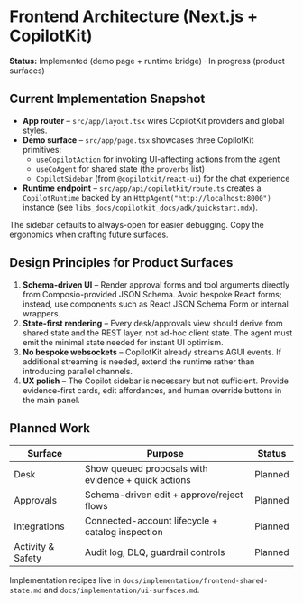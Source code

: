 # Frontend Architecture (Next.js + CopilotKit)

**Status:** Implemented (demo page + runtime bridge) · In progress (product surfaces)

## Current Implementation Snapshot

- **App router** – `src/app/layout.tsx` wires CopilotKit providers and global styles.
- **Demo surface** – `src/app/page.tsx` showcases three CopilotKit primitives:
  - `useCopilotAction` for invoking UI-affecting actions from the agent
  - `useCoAgent` for shared state (the `proverbs` list)
  - `CopilotSidebar` (from `@copilotkit/react-ui`) for the chat experience
- **Runtime endpoint** – `src/app/api/copilotkit/route.ts` creates a `CopilotRuntime`
  backed by an `HttpAgent("http://localhost:8000")` instance (see
  `libs_docs/copilotkit_docs/adk/quickstart.mdx`).

The sidebar defaults to always-open for easier debugging. Copy the ergonomics when
crafting future surfaces.

## Design Principles for Product Surfaces

1. **Schema-driven UI** – Render approval forms and tool arguments directly from
   Composio-provided JSON Schema. Avoid bespoke React forms; instead, use components such
   as React JSON Schema Form or internal wrappers.
2. **State-first rendering** – Every desk/approvals view should derive from shared state
   and the REST layer, not ad-hoc client state. The agent must emit the minimal state
   needed for instant UI optimism.
3. **No bespoke websockets** – CopilotKit already streams AGUI events. If additional
   streaming is needed, extend the runtime rather than introducing parallel channels.
4. **UX polish** – The Copilot sidebar is necessary but not sufficient. Provide
   evidence-first cards, edit affordances, and human override buttons in the main panel.

## Planned Work

| Surface | Purpose | Status |
|---------|---------|--------|
| Desk | Show queued proposals with evidence + quick actions | Planned |
| Approvals | Schema-driven edit + approve/reject flows | Planned |
| Integrations | Connected-account lifecycle + catalog inspection | Planned |
| Activity & Safety | Audit log, DLQ, guardrail controls | Planned |

Implementation recipes live in `docs/implementation/frontend-shared-state.md` and
`docs/implementation/ui-surfaces.md`.
